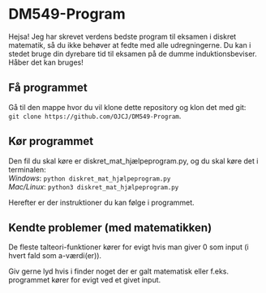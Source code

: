 # DM549-Program
Hejsa! Jeg har skrevet verdens bedste program til eksamen i diskret matematik, så du ikke behøver at fedte med alle udregningerne. Du kan i stedet bruge din dyrebare tid til eksamen på de dumme induktionsbeviser. Håber det kan bruges!

## Få programmet
Gå til den mappe hvor du vil klone dette repository og klon det med git:\
`git clone https://github.com/OJCJ/DM549-Program`.

## Kør programmet
Den fil du skal køre er diskret_mat_hjælpeprogram.py, og du skal køre det i terminalen:\
*Windows*: `python diskret_mat_hjælpeprogram.py`\
*Mac/Linux*: `python3 diskret_mat_hjælpeprogram.py`

Herefter er der instruktioner du kan følge i programmet.


## Kendte problemer (med matematikken)
De fleste talteori-funktioner kører for evigt hvis man giver 0 som input (i hvert fald som a-værdi(er)).


Giv gerne lyd hvis i finder noget der er galt matematisk eller f.eks. programmet kører for evigt ved et givet input.
